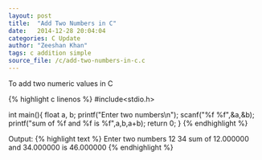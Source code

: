 ```yaml
---
layout: post
title:  "Add Two Numbers in C"
date:   2014-12-28 20:04:04
categories: C Update
author: "Zeeshan Khan"
tags: c addition simple
source_file: /c/add-two-numbers-in-c.c
---
```

To add two numeric values in C

{% highlight c linenos %}
#include<stdio.h>

int main(){
	float a, b; 
	printf("Enter two numbers\n");
	scanf("%f %f",&a,&b); 
	printf("sum of %f and %f is %f",a,b,a+b);
	return 0; 
}
{% endhighlight %}

Output:
{% highlight text %}
Enter two numbers
12 34
sum of 12.000000 and 34.000000 is 46.000000
{% endhighlight %}
